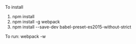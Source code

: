 To install

1) npm install
2) npm install -g webpack
3) npm install --save-dev babel-preset-es2015-without-strict

To run:
webpack -w